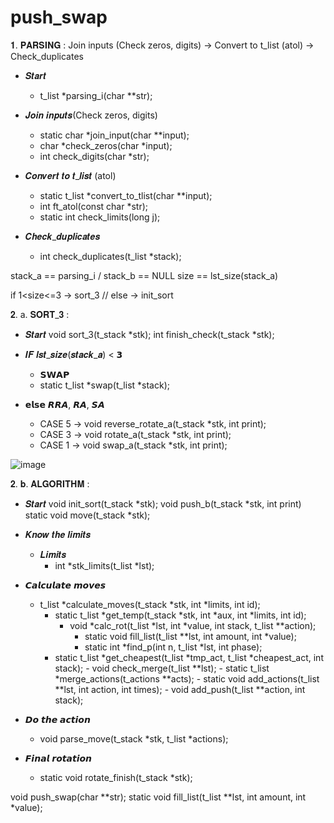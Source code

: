 # push_swap

𝟏. 𝐏𝐀𝐑𝐒𝐈𝐍𝐆 :
Join inputs (Check zeros, digits) -> Convert to t_list (atol) -> Check_duplicates

- 𝑺𝒕𝒂𝒓𝒕
    - t_list          *parsing_i(char **str);

- 𝑱𝒐𝒊𝒏 𝒊𝒏𝒑𝒖𝒕𝒔(Check zeros, digits)

  - static  char    *join_input(char **input);
  - char            *check_zeros(char *input);
  - int             check_digits(char *str);
- 𝑪𝒐𝒏𝒗𝒆𝒓𝒕 𝒕𝒐 𝒕_𝒍𝒊𝒔𝒕 (atol)

  - static  t_list  *convert_to_tlist(char **input);
  - int             ft_atol(const char *str);
  - static int		check_limits(long j);
- 𝑪𝒉𝒆𝒄𝒌_𝒅𝒖𝒑𝒍𝒊𝒄𝒂𝒕𝒆𝒔

  - int             check_duplicates(t_list *stack);

stack_a == parsing_i / stack_b == NULL
size == lst_size(stack_a)

if 1<size<=3 -> sort_3 // else -> init_sort

𝟐. a. 𝐒𝐎𝐑𝐓_𝟑 :

- 𝑺𝒕𝒂𝒓𝒕
void    		sort_3(t_stack *stk);
int 			finish_check(t_stack *stk);

- 𝑰𝑭 𝒍𝒔𝒕_𝒔𝒊𝒛𝒆(𝒔𝒕𝒂𝒄𝒌_𝒂) < 𝟯
    - 𝗦𝗪𝗔𝗣
    - static t_list   *swap(t_list *stack);
- 𝗲𝗹𝘀𝗲 𝙍𝙍𝘼, 𝙍𝘼, 𝙎𝘼
    - CASE 5 -> void    		reverse_rotate_a(t_stack *stk, int print);
    - CASE 3 -> void    		rotate_a(t_stack *stk, int print);
    - CASE 1 -> void    		swap_a(t_stack *stk, int print);

![image](https://github.com/spnzed/push_swap/assets/95354392/a94c040c-42d0-400d-8a13-61732b9cf181)

𝟐. 𝐛. 𝐀𝐋𝐆𝐎𝐑𝐈𝐓𝐇𝐌 :

- 𝑺𝒕𝒂𝒓𝒕
void    		init_sort(t_stack *stk);
void            push_b(t_stack *stk, int print)
static void 	move(t_stack *stk);

- 𝑲𝒏𝒐𝒘 𝒕𝒉𝒆 𝒍𝒊𝒎𝒊𝒕𝒔
  - 𝑳𝒊𝒎𝒊𝒕𝒔
    - int 			*stk_limits(t_list *lst);
- 𝘾𝙖𝙡𝙘𝙪𝙡𝙖𝙩𝙚 𝙢𝙤𝙫𝙚𝙨
    - t_list  		*calculate_moves(t_stack *stk, int *limits, int id);
        - static t_list   *get_temp(t_stack *stk, int *aux, int *limits, int id);
            - void    		*calc_rot(t_list *lst, int *value, int stack, t_list **action);
                - static void		fill_list(t_list **lst, int amount, int *value);
                - static int 		*find_p(int n, t_list *lst, int phase);
        - static t_list 	*get_cheapest(t_list *tmp_act, t_list *cheapest_act, int stack);
                - void    		check_merge(t_list **lst);
                - static t_list   *merge_actions(t_actions **acts);
                - static void 	add_actions(t_list **lst, int action, int times);
                - void    		add_push(t_list **action, int stack);
- 𝘿𝙤 𝙩𝙝𝙚 𝙖𝙘𝙩𝙞𝙤𝙣
    - void    		parse_move(t_stack *stk, t_list *actions);
- 𝙁𝙞𝙣𝙖𝙡 𝙧𝙤𝙩𝙖𝙩𝙞𝙤𝙣
    - static void 	rotate_finish(t_stack *stk);

void    		push_swap(char **str);
static void 	fill_list(t_list **lst, int amount, int *value);
